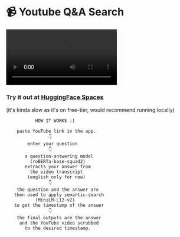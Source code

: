 # 📹️ Youtube Q&A Search

![video](https://i.imgur.com/qbSVSi0.mp4)

### Try it out at [HuggingFace Spaces](https://huggingface.co/spaces/shreydan/youtube-QandA)
(it's kinda slow as it's on free-tier, would recommend running locally)

```
           HOW IT WORKS :)

    paste YouTube link in the app.
                👇️
        enter your question
                👇️
       a question-answering model
         (roBERTa-base-squad2)
       extracts your answer from
         the video transcript
        (english only for now)
                👇️
    the question and the answer are
   then used to apply semantic-search
           (MiniLM-L12-v2) 
   to get the timestamp of the answer
                👇️
    the final outputs are the answer
     and the YouTube video scrubbed
       to the desired timestamp.
```